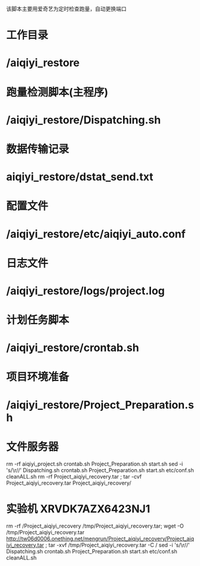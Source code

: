 该脚本主要用爱奇艺为定时检查跑量，自动更换端口

# 工作目录
# /aiqiyi_restore

# 跑量检测脚本(主程序)
# /aiqiyi_restore/Dispatching.sh

# 数据传输记录
# aiqiyi_restore/dstat_send.txt  

# 配置文件
# /aiqiyi_restore/etc/aiqiyi_auto.conf

# 日志文件     
# /aiqiyi_restore/logs/project.log

# 计划任务脚本
# /aiqiyi_restore/crontab.sh

# 项目环境准备
# /aiqiyi_restore/Project_Preparation.sh

# 文件服务器
rm -rf aiqiyi_project.sh  crontab.sh Project_Preparation.sh start.sh
sed -i 's/\r//' Dispatching.sh crontab.sh Project_Preparation.sh start.sh etc/conf.sh  cleanALL.sh
rm -rf Project_aiqiyi_recovery.tar ; tar -cvf Project_aiqiyi_recovery.tar Project_aiqiyi_recovery/

# 实验机  XRVDK7AZX6423NJ1
rm -rf /Project_aiqiyi_recovery /tmp/Project_aiqiyi_recovery.tar; wget -O /tmp/Project_aiqiyi_recovery.tar http://tw06d0006.onething.net/mengrun/Project_aiqiyi_recovery/Project_aiqiyi_recovery.tar ; tar -xvf  /tmp/Project_aiqiyi_recovery.tar -C /
sed -i 's/\r//' Dispatching.sh crontab.sh Project_Preparation.sh start.sh etc/conf.sh  cleanALL.sh